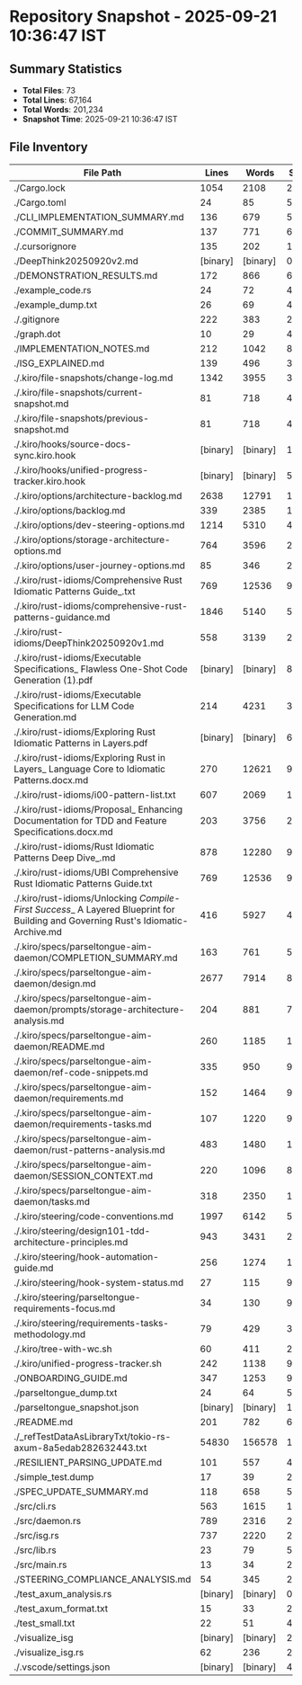 # Repository Snapshot - 2025-09-21 10:36:47 IST

## Summary Statistics
- **Total Files**: 73
- **Total Lines**: 67,164
- **Total Words**: 201,234
- **Snapshot Time**: 2025-09-21 10:36:47 IST

## File Inventory

| File Path | Lines | Words | Size |
|-----------|-------|-------|------|
| ./Cargo.lock | 1054 | 2108 | 28K |
| ./Cargo.toml | 24 | 85 | 521 |
| ./CLI_IMPLEMENTATION_SUMMARY.md | 136 | 679 | 5.1K |
| ./COMMIT_SUMMARY.md | 137 | 771 | 6.1K |
| ./.cursorignore | 135 | 202 | 1.7K |
| ./DeepThink20250920v2.md | [binary] | [binary] | 0 |
| ./DEMONSTRATION_RESULTS.md | 172 | 866 | 6.5K |
| ./example_code.rs | 24 | 72 | 460 |
| ./example_dump.txt | 26 | 69 | 455 |
| ./.gitignore | 222 | 383 | 2.9K |
| ./graph.dot | 10 | 29 | 421 |
| ./IMPLEMENTATION_NOTES.md | 212 | 1042 | 8.1K |
| ./ISG_EXPLAINED.md | 139 | 496 | 3.4K |
| ./.kiro/file-snapshots/change-log.md | 1342 | 3955 | 30K |
| ./.kiro/file-snapshots/current-snapshot.md | 81 | 718 | 4.7K |
| ./.kiro/file-snapshots/previous-snapshot.md | 81 | 718 | 4.7K |
| ./.kiro/hooks/source-docs-sync.kiro.hook | [binary] | [binary] | 1.8K |
| ./.kiro/hooks/unified-progress-tracker.kiro.hook | [binary] | [binary] | 545 |
| ./.kiro/options/architecture-backlog.md | 2638 | 12791 | 104K |
| ./.kiro/options/backlog.md | 339 | 2385 | 19K |
| ./.kiro/options/dev-steering-options.md | 1214 | 5310 | 44K |
| ./.kiro/options/storage-architecture-options.md | 764 | 3596 | 29K |
| ./.kiro/options/user-journey-options.md | 85 | 346 | 2.9K |
| ./.kiro/rust-idioms/Comprehensive Rust Idiomatic Patterns Guide_.txt | 769 | 12536 | 90K |
| ./.kiro/rust-idioms/comprehensive-rust-patterns-guidance.md | 1846 | 5140 | 51K |
| ./.kiro/rust-idioms/DeepThink20250920v1.md | 558 | 3139 | 25K |
| ./.kiro/rust-idioms/Executable Specifications_ Flawless One-Shot Code Generation (1).pdf | [binary] | [binary] | 83K |
| ./.kiro/rust-idioms/Executable Specifications for LLM Code Generation.md | 214 | 4231 | 33K |
| ./.kiro/rust-idioms/Exploring Rust Idiomatic Patterns in Layers.pdf | [binary] | [binary] | 613K |
| ./.kiro/rust-idioms/Exploring Rust in Layers_ Language Core to Idiomatic Patterns.docx.md | 270 | 12621 | 97K |
| ./.kiro/rust-idioms/i00-pattern-list.txt | 607 | 2069 | 18K |
| ./.kiro/rust-idioms/Proposal_ Enhancing Documentation for TDD and Feature Specifications.docx.md | 203 | 3756 | 28K |
| ./.kiro/rust-idioms/Rust Idiomatic Patterns Deep Dive_.md | 878 | 12280 | 95K |
| ./.kiro/rust-idioms/UBI Comprehensive Rust Idiomatic Patterns Guide.txt | 769 | 12536 | 90K |
| ./.kiro/rust-idioms/Unlocking _Compile-First Success__ A Layered Blueprint for Building and Governing Rust's Idiomatic-Archive.md | 416 | 5927 | 47K |
| ./.kiro/specs/parseltongue-aim-daemon/COMPLETION_SUMMARY.md | 163 | 761 | 5.7K |
| ./.kiro/specs/parseltongue-aim-daemon/design.md | 2677 | 7914 | 87K |
| ./.kiro/specs/parseltongue-aim-daemon/prompts/storage-architecture-analysis.md | 204 | 881 | 7.2K |
| ./.kiro/specs/parseltongue-aim-daemon/README.md | 260 | 1185 | 11K |
| ./.kiro/specs/parseltongue-aim-daemon/ref-code-snippets.md | 335 | 950 | 9.7K |
| ./.kiro/specs/parseltongue-aim-daemon/requirements.md | 152 | 1464 | 9.8K |
| ./.kiro/specs/parseltongue-aim-daemon/requirements-tasks.md | 107 | 1220 | 9.6K |
| ./.kiro/specs/parseltongue-aim-daemon/rust-patterns-analysis.md | 483 | 1480 | 14K |
| ./.kiro/specs/parseltongue-aim-daemon/SESSION_CONTEXT.md | 220 | 1096 | 8.7K |
| ./.kiro/specs/parseltongue-aim-daemon/tasks.md | 318 | 2350 | 19K |
| ./.kiro/steering/code-conventions.md | 1997 | 6142 | 53K |
| ./.kiro/steering/design101-tdd-architecture-principles.md | 943 | 3431 | 29K |
| ./.kiro/steering/hook-automation-guide.md | 256 | 1274 | 11K |
| ./.kiro/steering/hook-system-status.md | 27 | 115 | 912 |
| ./.kiro/steering/parseltongue-requirements-focus.md | 34 | 130 | 954 |
| ./.kiro/steering/requirements-tasks-methodology.md | 79 | 429 | 3.5K |
| ./.kiro/tree-with-wc.sh | 60 | 411 | 2.7K |
| ./.kiro/unified-progress-tracker.sh | 242 | 1138 | 9.4K |
| ./ONBOARDING_GUIDE.md | 347 | 1253 | 9.3K |
| ./parseltongue_dump.txt | 24 | 64 | 514 |
| ./parseltongue_snapshot.json | [binary] | [binary] | 188K |
| ./README.md | 201 | 782 | 6.0K |
| ./_refTestDataAsLibraryTxt/tokio-rs-axum-8a5edab282632443.txt | 54830 | 156578 | 1.6M |
| ./RESILIENT_PARSING_UPDATE.md | 101 | 557 | 4.2K |
| ./simple_test.dump | 17 | 39 | 248 |
| ./SPEC_UPDATE_SUMMARY.md | 118 | 658 | 5.0K |
| ./src/cli.rs | 563 | 1615 | 19K |
| ./src/daemon.rs | 789 | 2316 | 28K |
| ./src/isg.rs | 737 | 2220 | 27K |
| ./src/lib.rs | 23 | 79 | 591 |
| ./src/main.rs | 13 | 34 | 280 |
| ./STEERING_COMPLIANCE_ANALYSIS.md | 54 | 345 | 2.5K |
| ./test_axum_analysis.rs | [binary] | [binary] | 0 |
| ./test_axum_format.txt | 15 | 33 | 297 |
| ./test_small.txt | 22 | 51 | 401 |
| ./visualize_isg | [binary] | [binary] | 28M |
| ./visualize_isg.rs | 62 | 236 | 2.4K |
| ./.vscode/settings.json | [binary] | [binary] | 44 |
